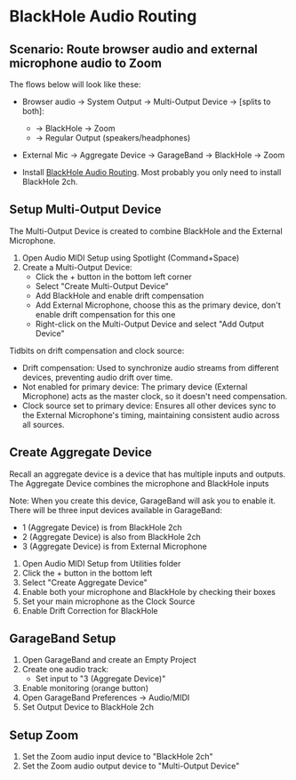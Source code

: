 # BlackHole Audio Routing

## Scenario: Route browser audio and external microphone audio to Zoom

The flows below will look like these:

- Browser audio → System Output → Multi-Output Device → [splits to both]:
  - → BlackHole → Zoom
  - → Regular Output (speakers/headphones)
- External Mic → Aggregate Device → GarageBand → BlackHole → Zoom

- Install [BlackHole Audio Routing](https://existential.audio/blackhole). Most probably you only need to install BlackHole 2ch.

## Setup Multi-Output Device

The Multi-Output Device is created to combine BlackHole and the External Microphone.

1. Open Audio MIDI Setup using Spotlight (Command+Space)
2. Create a Multi-Output Device:
   - Click the + button in the bottom left corner
   - Select "Create Multi-Output Device"
   - Add BlackHole and enable drift compensation
   - Add External Microphone, choose this as the primary device, don't enable drift compensation for this one
   - Right-click on the Multi-Output Device and select "Add Output Device"

Tidbits on drift compensation and clock source:

- Drift compensation: Used to synchronize audio streams from different devices, preventing audio drift over time.
- Not enabled for primary device: The primary device (External Microphone) acts as the master clock, so it doesn't need compensation.
- Clock source set to primary device: Ensures all other devices sync to the External Microphone's timing, maintaining consistent audio across all sources.

## Create Aggregate Device

Recall an aggregate device is a device that has multiple inputs and outputs. The Aggregate Device combines the microphone and BlackHole inputs

Note: When you create this device, GarageBand will ask you to enable it. There will be three input devices available in GarageBand:

- 1 (Aggregate Device) is from BlackHole 2ch
- 2 (Aggregate Device) is also from BlackHole 2ch
- 3 (Aggregate Device) is from External Microphone

1. Open Audio MIDI Setup from Utilities folder
2. Click the + button in the bottom left
3. Select "Create Aggregate Device"
4. Enable both your microphone and BlackHole by checking their boxes
5. Set your main microphone as the Clock Source
6. Enable Drift Correction for BlackHole

## GarageBand Setup

1. Open GarageBand and create an Empty Project
2. Create one audio track:
   - Set input to "3 (Aggregate Device)"
3. Enable monitoring (orange button)
4. Open GarageBand Preferences → Audio/MIDI
5. Set Output Device to BlackHole 2ch

## Setup Zoom

1. Set the Zoom audio input device to "BlackHole 2ch"
2. Set the Zoom audio output device to "Multi-Output Device"
